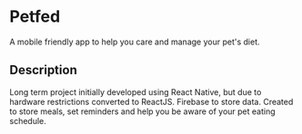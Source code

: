 # Petfed

A mobile friendly app to help you care and manage your pet's diet.

## Description

Long term project initially developed using React Native, but due to hardware restrictions converted to ReactJS.
Firebase to store data. Created to store meals, set reminders and help you be aware of your pet eating schedule.
